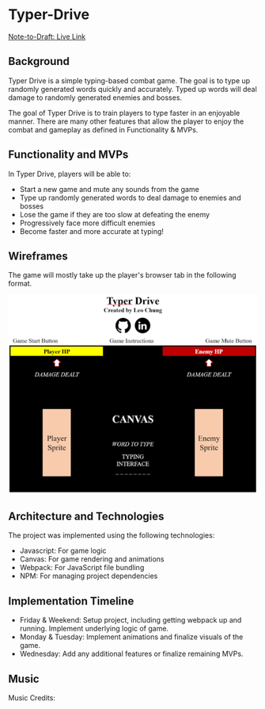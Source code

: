 # Typer-Drive

[Note-to-Draft: Live Link](#)

## Background

Typer Drive is a simple typing-based combat game. The goal is to type up randomly generated words quickly and accurately. Typed up words will deal damage to randomly generated enemies and bosses.

The goal of Typer Drive is to train players to type faster in an enjoyable manner. There are many other features that allow the player to enjoy the combat and gameplay as defined in Functionality & MVPs.

## Functionality and MVPs

In Typer Drive, players will be able to:
- Start a new game and mute any sounds from the game
- Type up randomly generated words to deal damage to enemies and bosses
- Lose the game if they are too slow at defeating the enemy
- Progressively face more difficult enemies
- Become faster and more accurate at typing!

## Wireframes

The game will mostly take up the player's browser tab in the following format. 

![Wireframe](https://github.com/leochung97/Typer-Drive/blob/main/Wireframe.png)

## Architecture and Technologies

The project was implemented using the following technologies:
- Javascript: For game logic
- Canvas: For game rendering and animations
- Webpack: For JavaScript file bundling
- NPM: For managing project dependencies

## Implementation Timeline

- Friday & Weekend: Setup project, including getting webpack up and running.
Implement underlying logic of game.
- Monday & Tuesday: Implement animations and finalize visuals of the game.
- Wednesday: Add any additional features or finalize remaining MVPs.

## Music
Music Credits:
